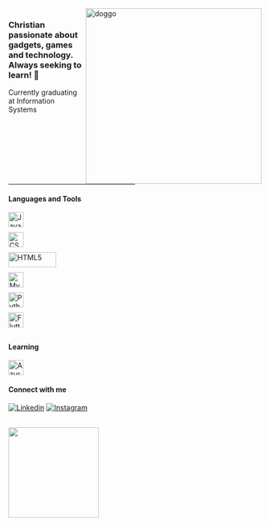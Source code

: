 <img src="https://media.tenor.com/6TdEhZ0g3WQAAAAd/dog-doggo.gif" alt="doggo" min-width="350px" max-width="350px" width="350px" align="right">

<h3 align="left"> 
<strong>Christian</strong> passionate about gadgets, games and technology. <br>
Always seeking to learn! 🚀    
</h3>

<p>
  Currently graduating at Information Systems
</p> 
<hr width="50%">

<h4 align="left">
Languages and Tools
</h4>

<div style="display: flex; flex-wrap: wrap;">
    <div style="flex: 0 0 66.66%; max-width: 66.66%;">
        <img src="https://img.shields.io/badge/-JavaScript-000000?style=flat-square&logo=javascript&logoColor=5505a1" alt="JavaScript" style="height: 30px; margin-bottom: 10px; display: block;">
        <img src="https://img.shields.io/badge/-CSS-000000?style=flat-square&logo=CSS3&logoColor=5505a1" alt="CSS" style="height: 30px; margin-bottom: 10px; display: block;">
        <img src="https://img.shields.io/badge/-HTML-000000?style=flat-square&logo=html5&logoColor=5505a1" alt="HTML5" style="height: 30px; width: 95px; margin-bottom: 10px; display: block;">
    </div>
    <div style="flex: 0 0 66.66%; max-width: 66.66%;">
        <img src="https://img.shields.io/badge/-MySQL-000000?style=flat-square&logo=mysql&logoColor=5505a1" alt="MySQL" style="height: 30px; margin-bottom: 10px; display: block;">
        <img src="https://img.shields.io/badge/-Python-000000?style=flat-square&logo=python&logoColor=5505a1" alt="Python" style="height: 30px; margin-bottom: 10px; display: block;">
        <img src="https://img.shields.io/badge/-Flutter-000000?style=flat-square&logo=flutter&logoColor=5505a1" alt="Flutter" style="height: 30px; margin-bottom: 10px; display: block;">    
    </div>
</div>



<h4 align="left">
Learning
</h4>

<img src="https://img.shields.io/badge/-Azure-000000?style=flat-square&logo=azure-devops&logoColor=5505a1" alt="Azure" style="height: 30px;">    


<h4 align="left">
  Connect with me
</h4>

[![Linkedin](https://img.shields.io/badge/-Linkedin-0490b3?style=flat-square&logo=Linkedin&logoColor=000000&link=https://www.linkedin.com/in/gui-coliveira)](https://www.linkedin.com/in/gui-coliveira)
[![Instagram](https://img.shields.io/badge/-Instagram-9302b8?style=flat-square&logo=Instagram&logoColor=000000&link=https://www.instagram.com/guicossauro)](https://www.instagram.com/guicossauro)
<br><br>

<a href="https://github.com/gui-coliveira" title="Guico Profile">
  <img height="180em" src="https://github-readme-stats.vercel.app/api?username=gui-coliveira&theme=midnight-purple&show_icons=true&hide=stars" />
</a>